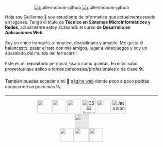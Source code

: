 <p align="center">
    <img alt="guillermooom-github"src="https://komarev.com/ghpvc/?username=guillermooom&label=Profile+Views">
    <img alt="guillermooom-github" src="https://img.shields.io/github/followers/guillermooom?color=success&label=Followers&style=social">
  </p>
Hola soy Guillermo 👋 soy estudiante de informatica que actualmente resido en leganés. Tengo el titulo de <b>Técnico en Sistemas MicroInformáticos y Redes</b>, actualmente estoy acabando el curso de <b>Desarrollo en Aplicaciones Web</b>.
<br><br>
Soy un chico tranquilo, simpatico, disciplinado y amable. Me gusta el baloncesto, pasar el rato con mis amigos, jugar a videojuegos y soy un apasinado del mundo del ferrocarril
<br><br>
Este es mi repositorio personal, úsalo como quieras. En ellos subo proyectos que aplico a temas personales/profesionales o de clase 🛠. 
<br><br>
También puedes acceder a mi 🚀 <a href="https://guillermooom.github.io">página web</a> donde poco a poco podrás conocerme un poco más 🔍.
<hr>
<p aling-items="space-between">
  
</p>

<p align="center">
  <img loading="lazy" src="https://distreau.com/github.svg" 
  height="45">
  <img loading="lazy" src="https://user-images.githubusercontent.com/674621/71187801-14e60a80-2280-11ea-94c9-e56576f76baf.png" 
  height="45">
    <img loading="lazy" src="https://upload.wikimedia.org/wikipedia/commons/thumb/6/61/HTML5_logo_and_wordmark.svg/250px-HTML5_logo_and_wordmark.svg.png" height="45">
    <img alt="CSS3 logo.svg" src="https://upload.wikimedia.org/wikipedia/commons/thumb/6/62/CSS3_logo.svg/250px-CSS3_logo.svg.png" height="45">
  <img loading="lazy" src="https://upload.wikimedia.org/wikipedia/commons/thumb/9/99/Unofficial_JavaScript_logo_2.svg/480px-            Unofficial_JavaScript_logo_2.svg.png" 
  height="45">
   <img src="https://cdn-icons-png.flaticon.com/512/5968/5968282.png" width="45" height="45" alt="Java icon" title="Java icon">
    <img style="display: block;-webkit-user-select: none;margin: auto;background-color: hsl(0, 0%, 90%);transition: background-color 300ms;" src="https://git-scm.com/images/logos/downloads/Git-Icon-1788C.png" height="45">
  <img loading="lazy" src="https://cdn.worldvectorlogo.com/logos/mariadb.svg" 
  height="45">
  <img crossorigin="anonymous" src="https://upload.wikimedia.org/wikipedia/commons/thumb/5/51/Mysql.svg/800px-Mysql.svg.png" class="svg mw-mmv-dialog-is-open"  height="45">
  <img crossorigin="anonymous" src="https://upload.wikimedia.org/wikipedia/commons/thumb/2/27/PHP-logo.svg/1024px-PHP-logo.svg.png" class="mw-mmv-final-image svg mw-mmv-dialog-is-open" height="45">
</p>
